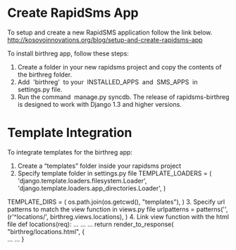 Create RapidSms App
====================

To setup and create a new RapidSMS application follow the link below. 
http://kosovoinnovations.org/blog/setup-and-create-rapidsms-app

To install birthreg app, follow these steps:
1.  Create a folder in your new rapidsms project and copy the contents of the birthreg folder.
2.  Add  'birthreg'  to your  INSTALLED_APPS  and  SMS_APPS  in settings.py file.
3.  Run the command  manage.py syncdb.
The release of rapidsms-birthreg is designed to work with Django 1.3 and higher versions. 

Template Integration
=====================
To integrate templates for the birthreg app:

1. Create a “templates” folder inside your rapidsms project
2. Specify template folder in settings.py file
 TEMPLATE_LOADERS = (
    'django.template.loaders.filesystem.Loader',
    'django.template.loaders.app_directories.Loader',
)

TEMPLATE_DIRS = (
   os.path.join(os.getcwd(), "templates"),
)
3. Specify url patterns to match the view function in views.py file
urlpatterns = patterns('',
(r'^locations/', birthreg.views.locations), 
)
4. Link view function with the html file
def locations(req):
		…
		…
		…
		return render_to_response(
       			 "birthreg/locations.html", {       
					…
					…
			  }
